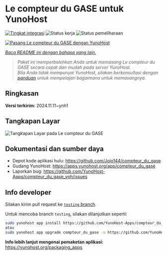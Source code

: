 <!--
N.B.: README ini dibuat secara otomatis oleh <https://github.com/YunoHost/apps/tree/master/tools/readme_generator>
Ini TIDAK boleh diedit dengan tangan.
-->

# Le compteur du GASE untuk YunoHost

[![Tingkat integrasi](https://dash.yunohost.org/integration/compteur_du_gase.svg)](https://ci-apps.yunohost.org/ci/apps/compteur_du_gase/) ![Status kerja](https://ci-apps.yunohost.org/ci/badges/compteur_du_gase.status.svg) ![Status pemeliharaan](https://ci-apps.yunohost.org/ci/badges/compteur_du_gase.maintain.svg)

[![Pasang Le compteur du GASE dengan YunoHost](https://install-app.yunohost.org/install-with-yunohost.svg)](https://install-app.yunohost.org/?app=compteur_du_gase)

*[Baca README ini dengan bahasa yang lain.](./ALL_README.md)*

> *Paket ini memperbolehkan Anda untuk memasang Le compteur du GASE secara cepat dan mudah pada server YunoHost.*  
> *Bila Anda tidak mempunyai YunoHost, silakan berkonsultasi dengan [panduan](https://yunohost.org/install) untuk mempelajari bagaimana untuk memasangnya.*

## Ringkasan



**Versi terkirim:** 2024.11.11~ynh1

## Tangkapan Layar

![Tangkapan Layar pada Le compteur du GASE](./doc/screenshots/Screenshot_2021-12-26_Le-compteur-du-GASE.png)

## Dokumentasi dan sumber daya

- Depot kode aplikasi hulu: <https://github.com/Jojo144/compteur_du_gase>
- Gudang YunoHost: <https://apps.yunohost.org/app/compteur_du_gase>
- Laporkan bug: <https://github.com/YunoHost-Apps/compteur_du_gase_ynh/issues>

## Info developer

Silakan kirim pull request ke [`testing` branch](https://github.com/YunoHost-Apps/compteur_du_gase_ynh/tree/testing).

Untuk mencoba branch `testing`, silakan dilanjutkan seperti:

```bash
sudo yunohost app install https://github.com/YunoHost-Apps/compteur_du_gase_ynh/tree/testing --debug
atau
sudo yunohost app upgrade compteur_du_gase -u https://github.com/YunoHost-Apps/compteur_du_gase_ynh/tree/testing --debug
```

**Info lebih lanjut mengenai pemaketan aplikasi:** <https://yunohost.org/packaging_apps>
